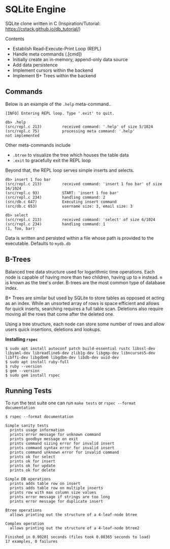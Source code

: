 # SQLite Engine

SQLite clone written in C (Inspiration/Tutorial: https://cstack.github.io/db_tutorial/)

Contents
- Establish Read-Execute-Print Loop (REPL)
- Handle meta commands (.[cmd])
- Initially create an in-memory, append-only data source
- Add data persistence
- Implement cursors within the backend
- Implement B+ Trees within the backend

## Commands
Below is an example of the `.help` meta-command..
```
[INFO] Entering REPL loop. Type '.exit' to quit.

db> .help
(src/repl.c 213)         received command: '.help' of size 5/1024
(src/repl.c 75)          processing meta command: '.help'
not implemented
```

Other meta-commands include
- `.btree` to visualize the tree which houses the table data
- `.exit` to gracefully exit the REPL loop

Beyond that, the REPL loop serves simple inserts and selects.

```
db> insert 1 foo bar
(src/repl.c 213)         received command: 'insert 1 foo bar' of size 16/1024
(src/repl.c 93)          START: 'insert 1 foo bar'
(src/repl.c 234)         handling command: 2
(src/db.c 647)           Executing insert command
(src/db.c 653)           username size: 3, email size: 3

db> select
(src/repl.c 213)         received command: 'select' of size 6/1024
(src/repl.c 234)         handling command: 1
(1, foo, bar)
```
Data is written and persisted within a file whose path is provided to the executable. Defaults to `mydb.db`


## B-Trees
Balanced tree data structure used for logarithmic time operations. Each node is capable of having more than two children, having up to `m` instead. `m` is known as the tree's order. B-trees are the most common type of database index. 

B+ Trees are similar but used by SQLite to store tables as opposed ot acting as an index. While an unsorted array of rows is space efficient and allows for quick inserts, searching requires a full table scan. Deletions also require moving all the rows that come after the deleted one.

Using a tree structure, each node can store some number of rows and allow users quick insertions, deletions and lookups.

**Installing `rspec`**
```
$ sudo apt install autoconf patch build-essential rustc libssl-dev libyaml-dev libreadline6-dev zlib1g-dev libgmp-dev libncurses5-dev libffi-dev libgdbm6 libgdbm-dev libdb-dev uuid-dev
$ sudo apt install ruby-full
$ ruby --version 
$ gem --version
$ sudo gem install rspec
```

## Running Tests

To run the test suite one can run `make tests` or `rspec --format documentation`
```
$ rspec --format documentation

Simple sanity tests
  prints usage information
  prints error message for unknown command
  prints goodbye message on exit
  prints command sizing error for invalid insert
  prints command syntax error for invalid insert
  prints command unknown error for invalid command
  prints ok for select
  prints ok for insert
  prints ok for update
  prints ok for delete

Simple DB operations
  prints adds table row on insert
  prints adds table row on multiple inserts
  prints row with max column size values
  prints error message if strings are too long
  prints error message for duplicate insert

Btree operations
  allows printing out the structure of a 4-leaf-node btree

Complex operation
  allows printing out the structure of a 4-leaf-node btree2

Finished in 0.90201 seconds (files took 0.08365 seconds to load)
17 examples, 0 failures
```
